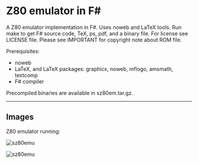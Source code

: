 # Z80 emulator in F#

A Z80 emulator implementation in F#. Uses noweb and LaTeX tools. Run make to get F# source code, TeX, ps, pdf, and a binary file. For license see LICENSE file. Please see IMPORTANT for copyright note about ROM file.

Prerequisites:
 * noweb
 * LaTeX, and LaTeX packages: graphicx, noweb, mflogo, amsmath, textcomp
 * F# compiler

Precompiled binaries are available in sz80em.tar.gz.

-----
## Images

Z80 emulator running:

![sz80emu](https://rvprg.files.wordpress.com/2016/05/untitled.png)

![sz80emu](https://rvprg.files.wordpress.com/2016/05/untitled1.png)
